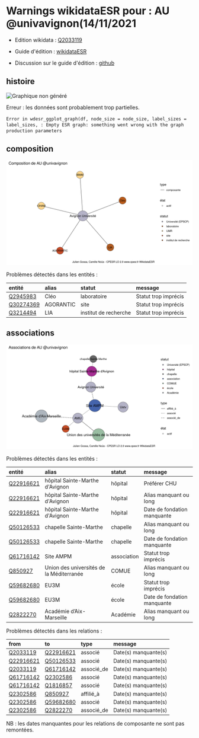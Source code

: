 Warnings wikidataESR pour : AU @univavignon(14/11/2021
================

- Edition wikidata : [Q2033119](https://www.wikidata.org/wiki/Q2033119)
- Guide d'édition : [wikidataESR](https://github.com/cpesr/wikidataESR/)

- Discussion sur le guide d'édition : [github](https://github.com/cpesr/wikidataESR/issues)



## histoire 

![Graphique non généré](Q2033119-histoire.png) 

 


Erreur : les données sont probablement trop partielles.
```
Error in wdesr_ggplot_graph(df, node_size = node_size, label_sizes = label_sizes, : Empty ESR graph: something went wrong with the graph production parameters

``` 



## composition 

![Graphique non généré](Q2033119-composition.png) 

Problèmes détectés dans les entités :

|entité                                               |alias     |statut                |message              |
|:----------------------------------------------------|:---------|:---------------------|:--------------------|
|[Q2945983](https://www.wikidata.org/wiki/Q2945983)   |Cléo      |laboratoire           |Statut trop imprécis |
|[Q30274369](https://www.wikidata.org/wiki/Q30274369) |AGORANTIC |site                  |Statut trop imprécis |
|[Q3214494](https://www.wikidata.org/wiki/Q3214494)   |LIA       |institut de recherche |Statut trop imprécis |

 



## associations 

![Graphique non généré](Q2033119-associations.png) 

Problèmes détectés dans les entités :

|entité                                               |alias                                    |statut      |message                     |
|:----------------------------------------------------|:----------------------------------------|:-----------|:---------------------------|
|[Q22916621](https://www.wikidata.org/wiki/Q22916621) |hôpital Sainte-Marthe d'Avignon          |hôpital     |Préférer CHU                |
|[Q22916621](https://www.wikidata.org/wiki/Q22916621) |hôpital Sainte-Marthe d'Avignon          |hôpital     |Alias manquant ou long      |
|[Q22916621](https://www.wikidata.org/wiki/Q22916621) |hôpital Sainte-Marthe d'Avignon          |hôpital     |Date de fondation manquante |
|[Q50126533](https://www.wikidata.org/wiki/Q50126533) |chapelle Sainte-Marthe                   |chapelle    |Alias manquant ou long      |
|[Q50126533](https://www.wikidata.org/wiki/Q50126533) |chapelle Sainte-Marthe                   |chapelle    |Date de fondation manquante |
|[Q61716142](https://www.wikidata.org/wiki/Q61716142) |Site AMPM                                |association |Statut trop imprécis        |
|[Q850927](https://www.wikidata.org/wiki/Q850927)     |Union des universités de la Méditerranée |COMUE       |Alias manquant ou long      |
|[Q59682680](https://www.wikidata.org/wiki/Q59682680) |EU3M                                     |école       |Statut trop imprécis        |
|[Q59682680](https://www.wikidata.org/wiki/Q59682680) |EU3M                                     |école       |Date de fondation manquante |
|[Q2822270](https://www.wikidata.org/wiki/Q2822270)   |Académie d’Aix-Marseille                 |Académie    |Alias manquant ou long      |

Problèmes détectés dans les relations :

|from                                                 |to                                                   |type       |message              |
|:----------------------------------------------------|:----------------------------------------------------|:----------|:--------------------|
|[Q2033119](https://www.wikidata.org/wiki/Q2033119)   |[Q22916621](https://www.wikidata.org/wiki/Q22916621) |associé    |Date(s) manquante(s) |
|[Q22916621](https://www.wikidata.org/wiki/Q22916621) |[Q50126533](https://www.wikidata.org/wiki/Q50126533) |associé    |Date(s) manquante(s) |
|[Q2033119](https://www.wikidata.org/wiki/Q2033119)   |[Q61716142](https://www.wikidata.org/wiki/Q61716142) |associé_de |Date(s) manquante(s) |
|[Q61716142](https://www.wikidata.org/wiki/Q61716142) |[Q2302586](https://www.wikidata.org/wiki/Q2302586)   |associé    |Date(s) manquante(s) |
|[Q61716142](https://www.wikidata.org/wiki/Q61716142) |[Q1816857](https://www.wikidata.org/wiki/Q1816857)   |associé    |Date(s) manquante(s) |
|[Q2302586](https://www.wikidata.org/wiki/Q2302586)   |[Q850927](https://www.wikidata.org/wiki/Q850927)     |affilié_à  |Date(s) manquante(s) |
|[Q2302586](https://www.wikidata.org/wiki/Q2302586)   |[Q59682680](https://www.wikidata.org/wiki/Q59682680) |associé    |Date(s) manquante(s) |
|[Q2302586](https://www.wikidata.org/wiki/Q2302586)   |[Q2822270](https://www.wikidata.org/wiki/Q2822270)   |associé_de |Date(s) manquante(s) |

NB : les dates manquantes pour les relations de composante ne sont pas remontées. 

